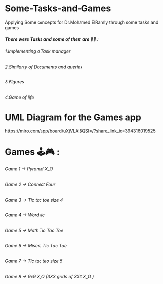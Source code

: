 # Some-Tasks-and-Games
Applying Some concepts for Dr.Mohamed ElRamly through some tasks and games

##### There were Tasks and some of them are 👨‍💻 :

###### 1.Implementing a Task manager
###### 2.Similarty of Documents and queries
###### 3.Figures
###### 4.Game of life 

# UML Diagram for the Games app
https://miro.com/app/board/uXjVLAIBQSI=/?share_link_id=394316019525


# Games 🕹️🎮 :

###### Game 1 -> Pyramid X_O
###### Game 2 -> Connect Four
###### Game 3 -> Tic tac toe size 4
###### Game 4 -> Word tic 
###### Game 5 -> Math Tic Tac Toe
###### Game 6 -> Misere Tic Tac Toe
###### Game 7 -> Tic tac teo size 5
###### Game 8 -> 9x9 X_O (3X3 grids of 3X3 X_O )

